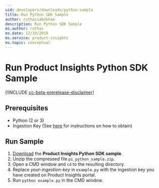 ```yaml
---
uid: developers/downloads/python-sample
title: Run Python SDK Sample
author: ruthaisabokhae
description: Run Python SDK Sample
ms.author: ruthai
ms.date: 12/19/2019
ms.service: product-insights
ms.topic: conceptual
---
```


# Run Product Insights Python SDK Sample

[!INCLUDE [cc-beta-prerelease-disclaimer]( includes/cc-beta-prerelease-disclaimer.md)]

## Prerequisites

- Python (2 or 3)
- Ingestion Key (See [here](python.md) for instructions on how to obtain)

## Run Sample

1. [Download](https://download.pi.dynamics.com/sdk/ProductInsightsSamples/pi_python_sample.zip) the **Product Insights Python SDK sample**.
2. Unzip the compressed file `pi_python_sample.zip`.
3. Open a CMD window and `cd` to the resulting directory.
4. Replace *your-ingestion-key* in `example.py` with the ingestion key you have created on Product Insights portal.
5. Run `python example.py` in the CMD window.
